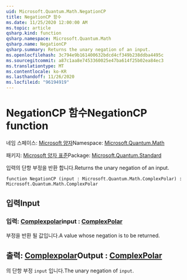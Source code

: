 ```yaml
---
uid: Microsoft.Quantum.Math.NegationCP
title: NegationCP 함수
ms.date: 11/25/2020 12:00:00 AM
ms.topic: article
qsharp.kind: function
qsharp.namespace: Microsoft.Quantum.Math
qsharp.name: NegationCP
qsharp.summary: Returns the unary negation of an input.
ms.openlocfilehash: 3c794e9b161400632bdcd4cf349b238ddba4495c
ms.sourcegitcommit: a87c1aa8e7453360025e47ba614f25b02ea84ec3
ms.translationtype: MT
ms.contentlocale: ko-KR
ms.lasthandoff: 11/26/2020
ms.locfileid: "96194919"
---
```

# <a name="negationcp-function"></a><span data-ttu-id="8ac6e-102">NegationCP 함수</span><span class="sxs-lookup"><span data-stu-id="8ac6e-102">NegationCP function</span></span>

<span data-ttu-id="8ac6e-103">네임 스페이스: [Microsoft 양자](xref:Microsoft.Quantum.Math)</span><span class="sxs-lookup"><span data-stu-id="8ac6e-103">Namespace: [Microsoft.Quantum.Math](xref:Microsoft.Quantum.Math)</span></span>

<span data-ttu-id="8ac6e-104">패키지: [Microsoft 양자 표준](https://nuget.org/packages/Microsoft.Quantum.Standard)</span><span class="sxs-lookup"><span data-stu-id="8ac6e-104">Package: [Microsoft.Quantum.Standard](https://nuget.org/packages/Microsoft.Quantum.Standard)</span></span>


<span data-ttu-id="8ac6e-105">입력의 단항 부정을 반환 합니다.</span><span class="sxs-lookup"><span data-stu-id="8ac6e-105">Returns the unary negation of an input.</span></span>

```qsharp
function NegationCP (input : Microsoft.Quantum.Math.ComplexPolar) : Microsoft.Quantum.Math.ComplexPolar
```


## <a name="input"></a><span data-ttu-id="8ac6e-106">입력</span><span class="sxs-lookup"><span data-stu-id="8ac6e-106">Input</span></span>

### <a name="input--complexpolar"></a><span data-ttu-id="8ac6e-107">입력: [Complexpolar](xref:Microsoft.Quantum.Math.ComplexPolar)</span><span class="sxs-lookup"><span data-stu-id="8ac6e-107">input : [ComplexPolar](xref:Microsoft.Quantum.Math.ComplexPolar)</span></span>

<span data-ttu-id="8ac6e-108">부정을 반환 될 값입니다.</span><span class="sxs-lookup"><span data-stu-id="8ac6e-108">A value whose negation is to be returned.</span></span>



## <a name="output--complexpolar"></a><span data-ttu-id="8ac6e-109">출력: [Complexpolar](xref:Microsoft.Quantum.Math.ComplexPolar)</span><span class="sxs-lookup"><span data-stu-id="8ac6e-109">Output : [ComplexPolar](xref:Microsoft.Quantum.Math.ComplexPolar)</span></span>

<span data-ttu-id="8ac6e-110">의 단항 부정 `input` 입니다.</span><span class="sxs-lookup"><span data-stu-id="8ac6e-110">The unary negation of `input`.</span></span>